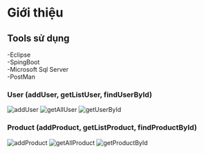# Giới thiệu 
## Tools sử dụng

-Eclipse <br/>
-SpingBoot <br/>
-Microsoft Sql Server <br/>
-PostMan <br/>

### User (addUser, getListUser, findUserById)
![addUser](https://github.com/VanMinh1705/KTvTKPM_Tuan02/assets/91929083/5a7ccf95-60e9-4c7d-864a-e180af290839)
![getAllUser](https://github.com/VanMinh1705/KTvTKPM_Tuan02/assets/91929083/64e0009c-606f-484b-8878-9fb34343ad29)
![getUserById](https://github.com/VanMinh1705/KTvTKPM_Tuan02/assets/91929083/08c9bd1c-59b6-4614-8881-9dbb2ae647a5)

### Product (addProduct, getListProduct, findProductById)
![addProduct](https://github.com/VanMinh1705/KTvTKPM_Tuan02/assets/91929083/c37fa0ef-2b57-45b4-8693-efdfb533e965)
![getAllProduct](https://github.com/VanMinh1705/KTvTKPM_Tuan02/assets/91929083/46465ba6-cd43-498e-9d00-28491b32eb0e)
![getProductById](https://github.com/VanMinh1705/KTvTKPM_Tuan02/assets/91929083/8732a0ce-53c8-4770-b310-864c98355328)




